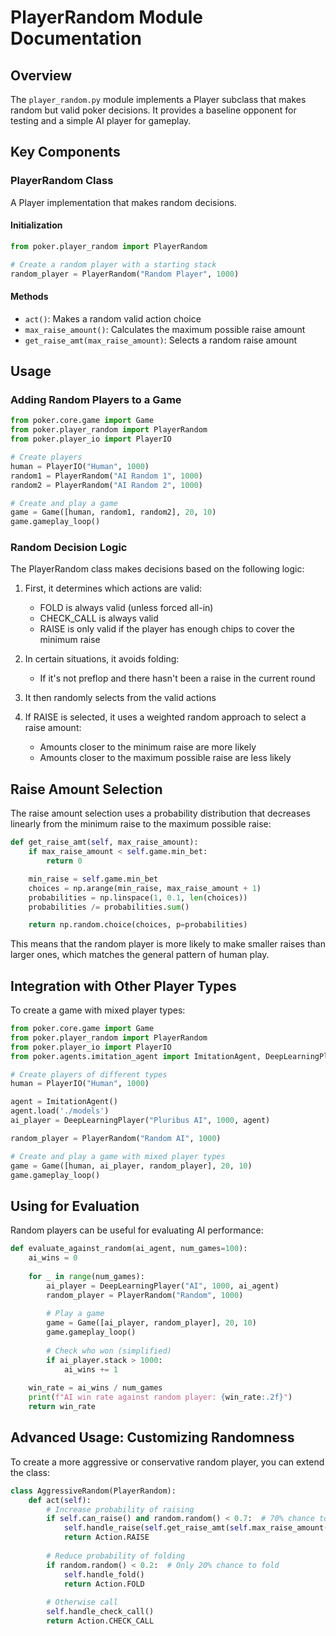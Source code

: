 # PlayerRandom Module Documentation

## Overview
The `player_random.py` module implements a Player subclass that makes random but valid poker decisions. It provides a baseline opponent for testing and a simple AI player for gameplay.

## Key Components

### PlayerRandom Class
A Player implementation that makes random decisions.

#### Initialization
```python
from poker.player_random import PlayerRandom

# Create a random player with a starting stack
random_player = PlayerRandom("Random Player", 1000)
```

#### Methods
- `act()`: Makes a random valid action choice
- `max_raise_amount()`: Calculates the maximum possible raise amount
- `get_raise_amt(max_raise_amount)`: Selects a random raise amount

## Usage

### Adding Random Players to a Game
```python
from poker.core.game import Game
from poker.player_random import PlayerRandom
from poker.player_io import PlayerIO

# Create players
human = PlayerIO("Human", 1000)
random1 = PlayerRandom("AI Random 1", 1000)
random2 = PlayerRandom("AI Random 2", 1000)

# Create and play a game
game = Game([human, random1, random2], 20, 10)
game.gameplay_loop()
```

### Random Decision Logic

The PlayerRandom class makes decisions based on the following logic:

1. First, it determines which actions are valid:
   - FOLD is always valid (unless forced all-in)
   - CHECK_CALL is always valid
   - RAISE is only valid if the player has enough chips to cover the minimum raise

2. In certain situations, it avoids folding:
   - If it's not preflop and there hasn't been a raise in the current round
   
3. It then randomly selects from the valid actions

4. If RAISE is selected, it uses a weighted random approach to select a raise amount:
   - Amounts closer to the minimum raise are more likely
   - Amounts closer to the maximum possible raise are less likely

## Raise Amount Selection

The raise amount selection uses a probability distribution that decreases linearly from the minimum raise to the maximum possible raise:

```python
def get_raise_amt(self, max_raise_amount):
    if max_raise_amount < self.game.min_bet:
        return 0

    min_raise = self.game.min_bet
    choices = np.arange(min_raise, max_raise_amount + 1)
    probabilities = np.linspace(1, 0.1, len(choices))
    probabilities /= probabilities.sum()

    return np.random.choice(choices, p=probabilities)
```

This means that the random player is more likely to make smaller raises than larger ones, which matches the general pattern of human play.

## Integration with Other Player Types

To create a game with mixed player types:

```python
from poker.core.game import Game
from poker.player_random import PlayerRandom
from poker.player_io import PlayerIO
from poker.agents.imitation_agent import ImitationAgent, DeepLearningPlayer

# Create players of different types
human = PlayerIO("Human", 1000)

agent = ImitationAgent()
agent.load('./models')
ai_player = DeepLearningPlayer("Pluribus AI", 1000, agent)

random_player = PlayerRandom("Random AI", 1000)

# Create and play a game with mixed player types
game = Game([human, ai_player, random_player], 20, 10)
game.gameplay_loop()
```

## Using for Evaluation

Random players can be useful for evaluating AI performance:

```python
def evaluate_against_random(ai_agent, num_games=100):
    ai_wins = 0
    
    for _ in range(num_games):
        ai_player = DeepLearningPlayer("AI", 1000, ai_agent)
        random_player = PlayerRandom("Random", 1000)
        
        # Play a game
        game = Game([ai_player, random_player], 20, 10)
        game.gameplay_loop()
        
        # Check who won (simplified)
        if ai_player.stack > 1000:
            ai_wins += 1
    
    win_rate = ai_wins / num_games
    print(f"AI win rate against random player: {win_rate:.2f}")
    return win_rate
```

## Advanced Usage: Customizing Randomness

To create a more aggressive or conservative random player, you can extend the class:

```python
class AggressiveRandom(PlayerRandom):
    def act(self):
        # Increase probability of raising
        if self.can_raise() and random.random() < 0.7:  # 70% chance to raise if possible
            self.handle_raise(self.get_raise_amt(self.max_raise_amount()))
            return Action.RAISE
        
        # Reduce probability of folding
        if random.random() < 0.2:  # Only 20% chance to fold
            self.handle_fold()
            return Action.FOLD
        
        # Otherwise call
        self.handle_check_call()
        return Action.CHECK_CALL
```